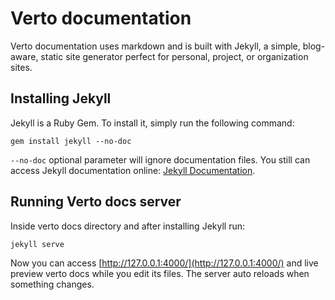 # Verto documentation

Verto documentation uses markdown and is built with Jekyll, a simple, blog-aware, static site generator perfect for personal, project, or organization sites. 

## Installing Jekyll

Jekyll is a Ruby Gem. To install it, simply run the following command:

```shell
gem install jekyll --no-doc
```

`--no-doc` optional parameter will ignore documentation files. You still can access Jekyll documentation online: [Jekyll Documentation](https://jekyllrb.com/docs/home/).

## Running Verto docs server

Inside verto docs directory and after installing Jekyll run:

```shell
jekyll serve
```

Now you can access [http://127.0.0.1:4000/](http://127.0.0.1:4000/) and live preview verto docs while you edit its files. The server auto reloads when something changes.
